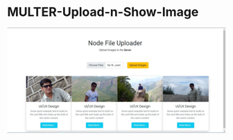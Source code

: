 # MULTER-Upload-n-Show-Image
<img src="https://raw.githubusercontent.com/Web-Development-Work/MULTER-Upload-n-Show-Image/master/demo.jpg" />
